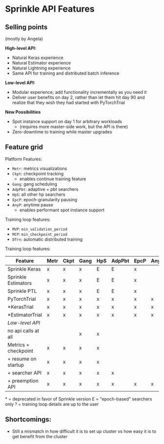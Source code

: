 # Sprinkle API Features

## Selling points

(mostly by Angela)

**High-level API:**

* Natural Keras experience
* Natural Estimator experience
* Natural Lightning experience
* Same API for training and distributed batch inference

**Low-level API:**

* Modular experience; add functionality incrementally as you need it
* Deliver user benefits on day 2, rather than let them hit day 90 and realize
  that they wish they had started with PyTorchTrial

**New Possibilities**

* Spot instance support on day 1 for arbitrary workloads
  * (requires more master-side work, but the API is there)
* Zero-downtime to training while master upgrades

## Feature grid

Platform Features:

* `Metr`: metrics visualizations
* `Ckpt`: checkpoint tracking
  * enables continue training feature
* `Gang`: gang scheduling
* `AdpPbt`: adaptive + pbt searchers
* `HpS`: all other hp searchers
* `EpcP`: epoch-granularity pausing
* `AnyP`: anytime pause
  * enables performant spot instance support

Training loop features:

* `MVP`: `min_validation_period`
* `MCP`: `min_checkpoint_period`
* `DTrn`: automatic distributed training

Training loop features:

| Feature              |Metr|Ckpt|Gang|HpS|AdpPbt|EpcP|AnyP|DTrn|MVP|MCP|
| ---                  |----|----|----|---|------|----|----|----|---|---|
| Sprinkle Keras       | x  | x  | x  | E | E    | x  |    | x  |   |   |
| Sprinkle Estimators  | x  | x  | x  | E | E    | x  |    | x  |   |   |
| Sprinkle PTL         | x  | x  | x  | E | E    | x  |    | x  |   |   |
| PyTorchTrial         | x  | x  | x  | x | x    | x  | x  | x  | x | x |
| \*KerasTrial         | x  | x  | x  | x | x    | x  | x  | x  | x | x |
| \*EstimatorTrial     | x  | x  | x  | x | x    | x  | x  | x  | x | x |
| *Low-level API*      |    |    |    |   |      |    |    |    |   |   |
| no api calls at all  |    |    | x  | x |      |    |    | ?  | ? | ? |
| Metrics + checkpoint | x  | x  | x  | x |      |    |    | ?  | ? | ? |
| + resume on startup  | x  | x  | x  | x |      |    |    | ?  | ? | ? |
| + searcher API       | x  | x  | x  | x | x    |    |    | ?  | ? | ? |
| + preemption API     | x  | x  | x  | x | x    | x  | x  | ?  | ? | ? |

\* = deprecated in favor of Sprinkle version
E = "epoch-based" searchers only
? = training loop details are up to the user

## Shortcomings:

* Still a mismatch in how difficult it is to set up cluster vs how easy it is to
  get benefit from the cluster

